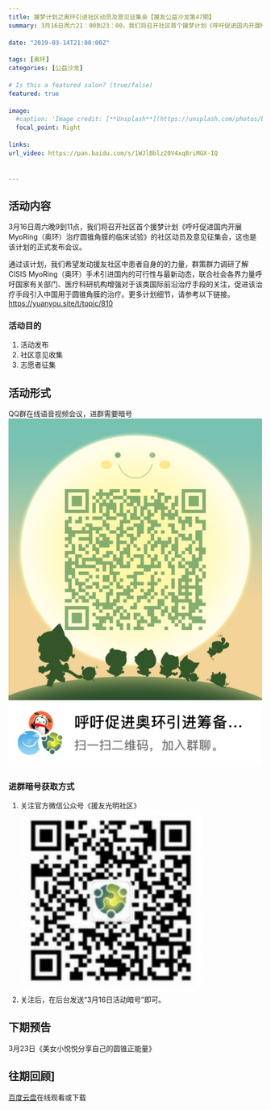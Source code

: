 ```yaml
---
title: 援梦计划之奥环引进社区动员及意见征集会【援友公益沙龙第47期】
summary: 3月16日周六21：00到23：00，我们将召开社区首个援梦计划《呼吁促进国内开展MyoRing（奥环）治疗圆锥角膜的临床试验》的社区动员及意见征集会，这也是该计划的正式发布会议。

date: "2019-03-14T21:00:00Z"

tags: [奥环]
categories: [公益沙龙]

# Is this a featured salon? (true/false)
featured: true

image:
  #caption: 'Image credit: [**Unsplash**](https://unsplash.com/photos/bzdhc5b3Bxs)'
  focal_point: Right

links:
url_video: https://pan.baidu.com/s/1WJlBblz20V4xq8riMGX-IQ


---
```


## 活动内容
3月16日周六晚9到11点，我们将召开社区首个援梦计划《呼吁促进国内开展MyoRing（奥环）治疗圆锥角膜的临床试验》的社区动员及意见征集会，这也是该计划的正式发布会议。

通过该计划，我们希望发动援友社区中患者自身的的力量，群策群力调研了解CISIS MyoRing（奥环）手术引进国内的可行性与最新动态，联合社会各界力量呼吁国家有关部门、医疗科研机构增强对于该类国际前沿治疗手段的关注，促进该治疗手段引入中国用于圆锥角膜的治疗。更多计划细节，请参考以下链接。
https://yuanyou.site/t/topic/810

### 活动目的

1. 活动发布
2. 社区意见收集
3. 志愿者征集

## 活动形式
QQ群在线语音视频会议，进群需要暗号
![image](/img/47-1.png) 
### 进群暗号获取方式
1. 关注官方微信公众号《援友光明社区》
![image](/img/47-2.png) 
2. 关注后，在后台发送“3月16日活动暗号”即可。


## 下期预告
3月23日《美女小悦悦分享自己的圆锥正能量》

## 往期回顾]
[百度云盘](https://pan.baidu.com/s/1WJlBblz20V4xq8riMGX-IQ)在线观看或下载